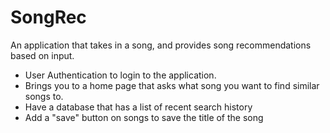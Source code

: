 # SongRec


An application that takes in a song, and provides song recommendations based on input.

* User Authentication to login to the application.
* Brings you to a home page that asks what song you want to find similar songs to.
* Have a database that has a list of recent search history
* Add a "save" button on songs to save the title of the song
